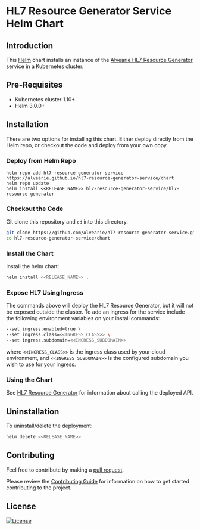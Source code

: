 # HL7 Resource Generator Service Helm Chart

## Introduction

This [Helm](https://github.com/kubernetes/helm) chart installs an instance of the [Alvearie HL7 Resource Generator](https://github.com/Alvearie/hl7-resource-generator-service) service in a Kubernetes cluster.

## Pre-Requisites

- Kubernetes cluster 1.10+
- Helm 3.0.0+

## Installation

There are two options for installing this chart. Either deploy directly from the Helm repo, or checkout the code and deploy from your own copy.

### Deploy from Helm Repo

```
helm repo add hl7-resource-generator-service https://alvearie.github.io/hl7-resource-generator-service/chart
helm repo update
helm install <<RELEASE_NAME>> hl7-resource-generator-service/hl7-resource-generator
```

### Checkout the Code

Git clone this repository and `cd` into this directory.

```bash
git clone https://github.com/Alvearie/hl7-resource-generator-service.git
cd hl7-resource-generator-service/chart
```

### Install the Chart

Install the helm chart:

```bash
helm install <<RELEASE_NAME>> .
```

### Expose HL7 Using Ingress

The commands above will deploy the HL7 Resource Generator, but it will not be exposed outside the cluster. To add an ingress for the service include the following environment variables on your install commands:

```bash
--set ingress.enabled=true \
--set ingress.class=<<INGRESS_CLASS>> \
--set ingress.subdomain=<<INGRESS_SUBDOMAIN>>
```

where `<<INGRESS_CLASS>>` is the ingress class used by your cloud environment, and `<<INGRESS_SUBDOMAIN>>` is the configured subdomain you wish to use for your ingress.

### Using the Chart

See [HL7 Resource Generator](../README.md#rest-api) for information about calling the deployed API.

## Uninstallation

To uninstall/delete the deployment:

```bash
helm delete <<RELEASE_NAME>>
```

## Contributing

Feel free to contribute by making a [pull request](https://github.com/Alvearie/health-analytics/pull/new/master).

Please review the [Contributing Guide](https://github.com/Alvearie/health-analytics/blob/main/CONTRIBUTING.md) for information on how to get started contributing to the project.

## License
[![License](https://img.shields.io/badge/License-Apache%202.0-blue.svg)](https://opensource.org/licenses/Apache-2.0) 
